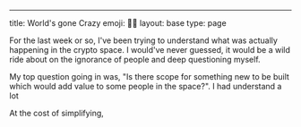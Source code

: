 ---
title: World's gone Crazy
emoji: 😶‍🌫️ 
layout: base
type: page


For the last week or so, I've been trying to understand what was actually happening in the crypto space. I would've never guessed, it would be a wild ride about on the ignorance of people and deep questioning myself. 

My top question going in was, "Is there scope for something new to be built which would add value to some people in the space?". I had understand a lot 

At the cost of simplifying, 
